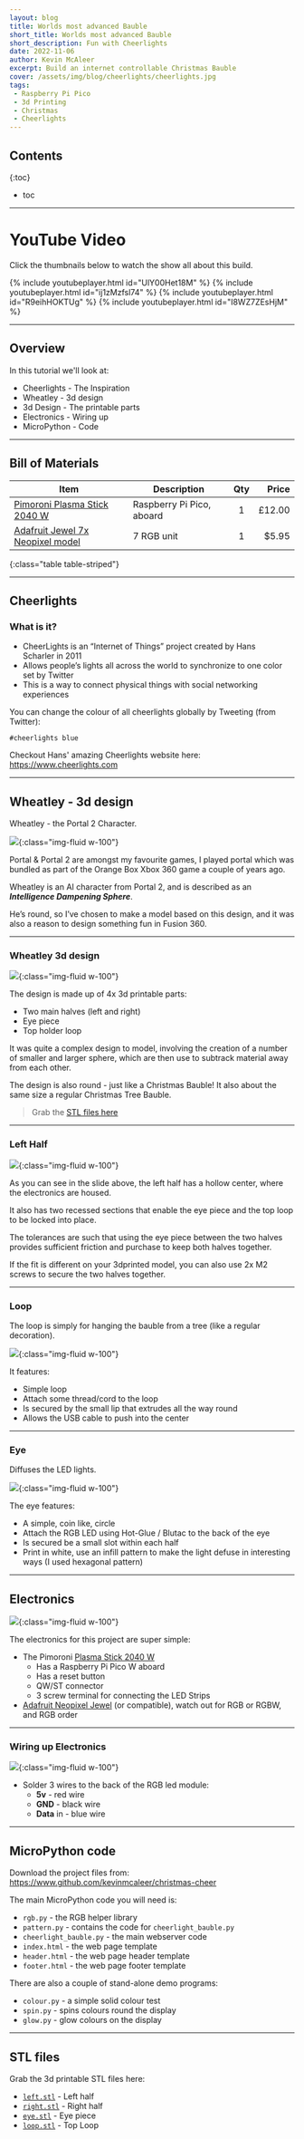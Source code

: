 ```yaml
---
layout: blog
title: Worlds most advanced Bauble
short_title: Worlds most advanced Bauble
short_description: Fun with Cheerlights
date: 2022-11-06
author: Kevin McAleer
excerpt: Build an internet controllable Christmas Bauble
cover: /assets/img/blog/cheerlights/cheerlights.jpg
tags:
 - Raspberry Pi Pico
 - 3d Printing
 - Christmas
 - Cheerlights
---
```


## Contents

{:toc}
* toc

---

# YouTube Video
Click the thumbnails below to watch the show all about this build.

{% include youtubeplayer.html id="UlY00Het18M" %}
{% include youtubeplayer.html id="ij1zMzfsl74" %}
{% include youtubeplayer.html id="R9eihHOKTUg" %}
{% include youtubeplayer.html id="I8WZ7ZEsHjM" %}

---

## Overview

In this tutorial we'll look at:

* Cheerlights - The Inspiration
* Wheatley - 3d design
* 3d Design - The printable parts
* Electronics - Wiring up
* MicroPython - Code

---

## Bill of Materials

Item                             | Description               | Qty |  Price
---------------------------------|---------------------------|:---:|------:
[Pimoroni Plasma Stick 2040 W ](https://shop.pimoroni.com/products/plasma-stick-2040-w)    | Raspberry Pi Pico, aboard |  1  | £12.00
[Adafruit Jewel 7x Neopixel model](https://www.adafruit.com/product/2226) | 7 RGB unit                |  1  |  $5.95
{:class="table table-striped"}


---

## Cheerlights

### What is it?

* CheerLights is an “Internet of Things” project created by Hans Scharler in 2011 
* Allows people’s lights all across the world to synchronize to one color set by Twitter
* This is a way to connect physical things with social networking experiences

You can change the colour of all cheerlights globally by Tweeting (from Twitter):

`#cheerlights blue`

Checkout Hans' amazing Cheerlights website here: <https://www.cheerlights.com>

---

## Wheatley - 3d design
Wheatley - the Portal 2 Character.

![](/assets/img/blog/cheerlights/slide.004.jpeg){:class="img-fluid w-100"}

Portal & Portal 2 are amongst my favourite games, I played portal which was bundled as part of the Orange Box Xbox 360 game a couple of years ago.

Wheatley is an AI character from Portal 2, and is described as an ***Intelligence Dampening Sphere***.

He’s round, so I’ve chosen to make a model based on this design, and it was also a reason to design something fun in Fusion 360.

---

### Wheatley 3d design

![](/assets/img/blog/cheerlights/slide.005.jpeg){:class="img-fluid w-100"}

The design is made up of 4x 3d printable parts:

* Two main halves (left and right)
* Eye piece
* Top holder loop

It was quite a complex design to model, involving the creation of a number of smaller and larger sphere, which are then use to subtrack material away from each other.

The design is also round - just like a Christmas Bauble!
It also about the same size a regular Christmas Tree Bauble.

> Grab the [STL files here](#stl-files)

---

### Left Half

![](/assets/img/blog/cheerlights/slide.006.jpeg){:class="img-fluid w-100"}

As you can see in the slide above, the left half has a hollow center, where the electronics are housed.

It also has two recessed sections that enable the eye piece and the top loop to be locked into place.

The tolerances are such that using the eye piece between the two halves provides sufficient friction and purchase to keep both halves together.

If the fit is different on your 3dprinted model, you can also use 2x M2 screws to secure the two halves together.

---

### Loop

The loop is simply for hanging the bauble from a tree (like a regular decoration).

![](/assets/img/blog/cheerlights/slide.007.jpeg){:class="img-fluid w-100"}

It features:

* Simple loop
* Attach some thread/cord to the loop
* Is secured by the small lip that extrudes all the way round
* Allows the USB cable to push into the center

---

### Eye
Diffuses the LED lights.

![](/assets/img/blog/cheerlights/slide.008.jpeg){:class="img-fluid w-100"}

The eye features:

* A simple, coin like, circle
* Attach the RGB LED using Hot-Glue / Blutac to the back of the eye
* Is secured be a small slot within each half
* Print in white, use an infill pattern to make the light defuse in interesting ways (I used hexagonal pattern)

---

## Electronics
![](/assets/img/blog/cheerlights/slide.011.jpeg){:class="img-fluid w-100"}

The electronics for this project are super simple:

* The Pimoroni [Plasma Stick 2040 W](https://shop.pimoroni.com/products/plasma-stick-2040-w)
  * Has a Raspberry Pi Pico W aboard
  * Has a reset button
  * QW/ST connector
  * 3 screw terminal for connecting the LED Strips
* [Adafruit Neopixel Jewel](https://www.adafruit.com/product/2226) (or compatible), watch out for RGB or RGBW, and RGB order
  

---

### Wiring up Electronics

![](/assets/img/blog/cheerlights/slide.012.jpeg){:class="img-fluid w-100"}

* Solder 3 wires to the back of the RGB led module:
    * **5v** - red wire
    * **GND** - black wire
    * **Data** in - blue wire

---

## MicroPython code

Download the project files from: <https://www.github.com/kevinmcaleer/christmas-cheer>

The main MicroPython code you will need is:

* `rgb.py` - the RGB helper library
* `pattern.py` - contains the code for `cheerlight_bauble.py`
* `cheerlight_bauble.py` - the main webserver code
* `index.html` - the web page template
* `header.html` - the web page header template
* `footer.html` - the web page footer template

There are also a couple of stand-alone demo programs:
* `colour.py` - a simple solid colour test
* `spin.py` - spins colours round the display
* `glow.py` - glow colours on the display

---

## STL files
Grab the 3d printable STL files here:

* [`left.stl`](/assets/stl/cheerlights/left.stl) - Left half
* [`right.stl`](/assets/stl/cheerlights/right.stl) - Right half
* [`eye.stl`](/assets/stl/cheerlights/eye.stl) - Eye piece
* [`loop.stl`](/assets/stl/cheerlights/loop.stl) - Top Loop